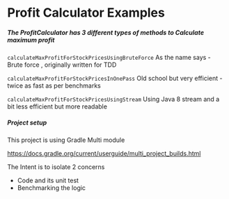 # Profit Calculator Examples

##### The ProfitCalculator has 3 different types of methods to Calculate maximum profit

`calculateMaxProfitForStockPricesUsingBruteForce`
As the name says - Brute force , originally written for TDD

`calculateMaxProfitForStockPricesInOnePass`
Old school but very efficient - twice as fast as per benchmarks

`calculateMaxProfitForStockPricesUsingStream`
Using Java 8 stream and a bit less efficient but more readable


##### Project setup
This project is using Gradle Multi module

https://docs.gradle.org/current/userguide/multi_project_builds.html

The Intent is to isolate 2 concerns
- Code and its unit test
- Benchmarking the logic
